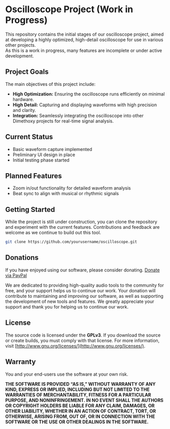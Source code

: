 # Oscilloscope Project (Work in Progress)

This repository contains the initial stages of our oscilloscope project, aimed at developing a highly optimized, high-detail oscilloscope for use in various other projects. \
As this is a work in progress, many features are incomplete or under active development.

## Project Goals

The main objectives of this project include:
- **High Optimization:** Ensuring the oscilloscope runs efficiently on minimal hardware.
- **High Detail:** Capturing and displaying waveforms with high precision and clarity.
- **Integration:** Seamlessly integrating the oscilloscope into other Dimethoxy projects for real-time signal analysis.

## Current Status

- Basic waveform capture implemented
- Preliminary UI design in place
- Initial testing phase started

## Planned Features

- Zoom in/out functionality for detailed waveform analysis
- Beat sync to align with musical or rhythmic signals

## Getting Started

While the project is still under construction, you can clone the repository and experiment with the current features. Contributions and feedback are welcome as we continue to build out this tool.

```bash
git clone https://github.com/yourusername/oscilloscope.git
```

## Donations

If you have enjoyed using our software, please consider donating.
[Donate via PayPal](https://www.paypal.com/donate/?hosted_button_id=8SJXCUYV5ZHKG)

We are dedicated to providing high-quality audio tools to the community for free, and your support helps us to continue our work. Your donation will contribute to maintaining and improving our software, as well as supporting the development of new tools and features. We greatly appreciate your support and thank you for helping us to continue our work.

## License

The source code is licensed under the **GPLv3**. If you download the source or create builds, you must comply with that license. For more information, visit [http://www.gnu.org/licenses/](http://www.gnu.org/licenses/).

## Warranty

You and your end-users use the software at your own risk.

**THE SOFTWARE IS PROVIDED “AS IS,” WITHOUT WARRANTY OF ANY KIND, EXPRESS OR IMPLIED, INCLUDING BUT NOT LIMITED TO THE WARRANTIES OF MERCHANTABILITY, FITNESS FOR A PARTICULAR PURPOSE, AND NONINFRINGEMENT. IN NO EVENT SHALL THE AUTHORS OR COPYRIGHT HOLDERS BE LIABLE FOR ANY CLAIM, DAMAGES, OR OTHER LIABILITY, WHETHER IN AN ACTION OF CONTRACT, TORT, OR OTHERWISE, ARISING FROM, OUT OF, OR IN CONNECTION WITH THE SOFTWARE OR THE USE OR OTHER DEALINGS IN THE SOFTWARE.**
